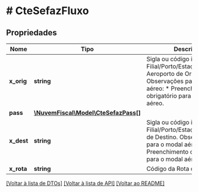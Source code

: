# # CteSefazFluxo

## Propriedades

Nome | Tipo | Descrição | Comentários
------------ | ------------- | ------------- | -------------
**x_orig** | **string** | Sigla ou código interno da Filial/Porto/Estação/ Aeroporto de Origem.  Observações para o modal aéreo:  * Preenchimento obrigatório para o modal aéreo. | [optional]
**pass** | [**\NuvemFiscal\Model\CteSefazPass[]**](CteSefazPass.md) |  | [optional]
**x_dest** | **string** | Sigla ou código interno da Filial/Porto/Estação/Aeroporto de Destino.  Observações para o modal aéreo:  * Preenchimento obrigatório para o modal aéreo. | [optional]
**x_rota** | **string** | Código da Rota de Entrega. | [optional]

[[Voltar à lista de DTOs]](../../README.md#models) [[Voltar à lista de API]](../../README.md#endpoints) [[Voltar ao README]](../../README.md)
